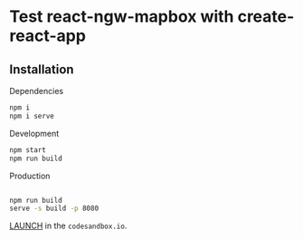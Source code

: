 # Test react-ngw-mapbox with create-react-app

## Installation

Dependencies

```bash
npm i
npm i serve
```

Development

```bash
npm start
npm run build
```

Production

```bash

npm run build
serve -s build -p 8080
```

[LAUNCH](https://githubbox.com/rendrom/test_react-ngw-mapbox_create-react-app/tree/master) in the `codesandbox.io`.
